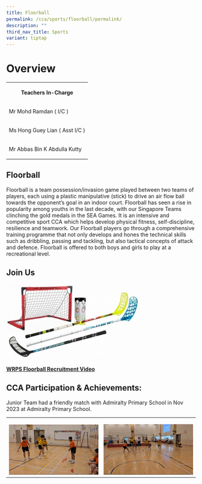 ```yaml
---
title: Floorball
permalink: /cca/sports/floorball/permalink/
description: ""
third_nav_title: Sports
variant: tiptap
---
```

<h1>Overview</h1>
<table style="minWidth: 25px">
<colgroup>
<col>
</colgroup>
<tbody>
<tr>
<th rowspan="1" colspan="1">
<p>Teachers In-Charge</p>
</th>
</tr>
<tr>
<td rowspan="1" colspan="1">
<p>Mr Mohd Ramdan ( I/C )</p>
</td>
</tr>
<tr>
<td rowspan="1" colspan="1">
<p>Ms Hong Guey Lian ( Asst I/C )</p>
</td>
</tr>
<tr>
<td rowspan="1" colspan="1">
<p>Mr Abbas Bin K Abdulla Kutty</p>
</td>
</tr>
</tbody>
</table>
<h2>Floorball</h2>
<p>Floorball&nbsp;is a&nbsp;team possession/invasion game played between
two teams of players, each using a plastic manipulative (stick) to drive
an air flow ball towards the opponent’s goal in an indoor court. Floorball
has seen a rise in popularity among youths in the last decade, with our
Singapore Teams clinching the gold medals in the SEA Games. It is an intensive
and competitive sport CCA which helps develop physical fitness, self-discipline,
resilience and teamwork. Our Floorball players go through a comprehensive
training programme that not only develops and hones the technical skills
such as dribbling, passing and tackling, but also tactical concepts of
attack and defence. Floorball is offered to both boys and girls to play
at a recreational level.</p>
<h2>Join Us</h2>
<div class="isomer-image-wrapper">
<img style="width: 70%;" height="auto" width="100%" alt="" src="/images/CCA%20Sports/home1_set_main_w_360x199.jpg">
</div>
<h4><a href="https://youtu.be/60wnUowpydw" rel="noopener noreferrer nofollow" target="_blank">WRPS Floorball Recruitment Video</a></h4>
<h2>CCA Participation &amp; Achievements:</h2>
<p>Junior Team had a friendly match with Admiralty Primary School in Nov
2023 at Admiralty Primary School.</p>
<table style="minWidth: 50px">
<colgroup>
<col>
<col>
</colgroup>
<tbody>
<tr>
<th rowspan="1" colspan="1">
<p></p>
<div class="isomer-image-wrapper">
<img style="width: 100%" height="auto" width="100%" alt="" src="/images/CCA Sports/Floorball/image.png">
</div>
</th>
<th rowspan="1" colspan="1">
<p></p>
<div class="isomer-image-wrapper">
<img style="width: 100%" height="auto" width="100%" alt="" src="/images/CCA Sports/Floorball/image__1_.png">
</div>
</th>
</tr>
</tbody>
</table>
<p></p>